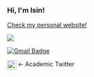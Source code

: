 ### Hi, I'm Isin!

[Check my personal website!](https://isinaltinkaya.github.io)


<!--
## Support me
<p align="center">
    <a href="https://www.patreon.com/onimur" target="_blank">
        <img width="18%" alt="Check my Patreon" src="https://raw.githubusercontent.com/onimur/.github/master/.resources/support-patreon.png"/>
    </a>
    <a href="https://www.paypal.com/cgi-bin/webscr?cmd=_donations&business=YUTBBKXR2XCPJ" target="_blank">
        <img width="18%" alt="Donate with Paypal" src="https://raw.githubusercontent.com/onimur/.github/master/.resources/support-paypal.png"/>
    </a>
    <a href="https://www.buymeacoffee.com/onimur" target="_blank">
        <img width="18%" alt="Buy me a coffee" src="https://raw.githubusercontent.com/onimur/.github/master/.resources/support-buy-coffee.png"/>
    </a>
</p>

![Isin Altinkaya's GitHub Stats](https://github-readme-stats.vercel.app/api?username=isinaltinkaya&show_icons=true&hide_border=true)
I support open science, open access, open source and open software!

-->

<img src="https://static.fsf.org/nosvn/associate/crm/5212605.png">

[![Gmail Badge](https://img.shields.io/badge/-isinaltinkaya@gmail.com-c14438?style=flat-square&logo=Gmail&logoColor=white&link=mailto:isinaltinkaya@gmail.com)](mailto:isinaltinkaya@gmail.com)

<- Academic Twitter
<a href="https://twitter.com/isinaltinkaya">
  <img align="left" alt="Isin Altinkaya | Twitter" width="22px" src="https://cdn.jsdelivr.net/npm/simple-icons@v3/icons/twitter.svg" />
</a>
<br />

